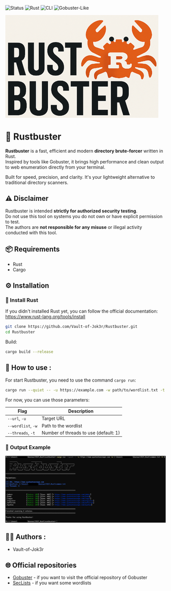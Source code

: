 ![Status](https://img.shields.io/badge/Status-Stable-blue)
![Rust](https://img.shields.io/badge/Rust-2024%2B-orange)
![CLI](https://img.shields.io/badge/CLI-Terminal-green)
![Gobuster-Like](https://img.shields.io/badge/Inspired_by-Gobuster-blueviolet)

![Rustbuster_Logo](img/logo.png)

# 🦀 Rustbuster

**Rustbuster** is a fast, efficient and modern **directory brute-forcer** written in Rust.  
Inspired by tools like Gobuster, it brings high performance and clean output to web enumeration directly from your terminal.

Built for speed, precision, and clarity. It's your lightweight alternative to traditional directory scanners.

## ⚠️ Disclaimer

Rustbuster is intended **strictly for authorized security testing**.  
Do not use this tool on systems you do not own or have explicit permission to test.  
The authors are **not responsible for any misuse** or illegal activity conducted with this tool.

## 📦 Requirements

- Rust
- Cargo

## ⚙️ Installation

### 🦀 Install Rust

If you didn't installed Rust yet, you can follow the official documentation: https://www.rust-lang.org/tools/install

```bash
git clone https://github.com/Vault-of-Jok3r/Rustbuster.git
cd Rustbuster
```

Build:

```bash
cargo build --release
```

## 🎯 How to use :

For start Rustbuster, you need to use the command `cargo run`:

```bash
cargo run --quiet -- -u https://example.com -w path/to/wordlist.txt -t 10
```

For now, you can use those parameters:

| Flag               | Description                           |
| ------------------ | ------------------------------------- |
| `--url`, `-u`      | Target URL                            |
| `--wordlist`, `-w` | Path to the wordlist                  |
| `--threads`, `-t`  | Number of threads to use (default: 1) |

### 🧪 Output Example

![Rustbuster_Example](img/example.png)

## 👨‍💻 Authors :
 
- Vault-of-Jok3r

## 🌐 Official repositories

- [Gobuster](https://github.com/OJ/gobuster) - if you want to visit the official repository of Gobuster
- [SecLists](https://github.com/danielmiessler/SecLists) - if you want some wordlists
